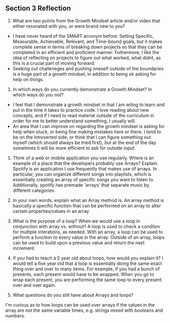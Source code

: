 ## Section 3 Reflection

1. What are two points from the Growth Mindset article and/or video that either resonated with you, or were brand new to you?
  - I have never heard of the SMART acronym before: Setting Specific, Measurable, Achievable, Relevant, and Time-bound goals, but it makes complete sense in terms of breaking down projects so that they can be completed in an efficient and proficient manner. Futhermore, I like the idea of reflecting on projects to figure out what worked, what didnt, as this is a crucial part of moving forward.
  - Seeking out challeneges and pushing oneself outside of the boundaries is a huge part of a growth mindset, in addition to being ok asking for help on things.

1. In which ways do you currently demonstrate a Growth Mindset? In which ways do you _not_?
  - I feel that I demonstrate a growth mindset in that I am wiling to learn and put in the time it takes to practice code. I love reading about new concepts, and if I need to read material outside of the curriculum in order for me to better understand something, I usually will.
  - An area that I can improve on regarding the growth mindset is asking for help when stuck, or being fine making mistakes here or there. I tend to be on the introverted side, or think that I can figure something out myself (which should always be tried first), but at the end of the day sometimes it will be more efficient to ask for outside input.

1. Think of a web or mobile application you use regularly. Where is an example of a place that the developers probably use Arrays? Explain.
Spotify is an application I use frequently that makes use of arrays. In particular, you can organize different songs into playlists, which is essentially creating an array of specific songs you want to listen to. Additionally, spotify has premade 'arrays' that separate music by different categories.

1. In your own words, explain what an Array method is.
An array method is basically a specific function that can be performed on an array to alter certain properties/values in an array.

1. What is the purpose of a loop? When we would use a loop in conjunction with array vs. without?
A loop is used to check a condtion for multiple interations, as needed. With an array, a loop can be used to perform a function to every value in the array. Outside of an array, loops can be used to build upon a previous value and return the next increment.

1. If you had to teach a 5 year old about loops, how would you explain it?
I would tell a five year old that a loop is essentially doing the same exact thing over and over to many items. For example, if you had a bunch of presents, each present would have to be wrapped. When you go to wrap each present, you are performing the same loop to every present over and over again.

1. What questions do you still have about Arrays and loops?

I'm curious as to how loops can be used over arrays if the values in the array are not the same variable times, e.g. strings mixed with booleans and numbers.
